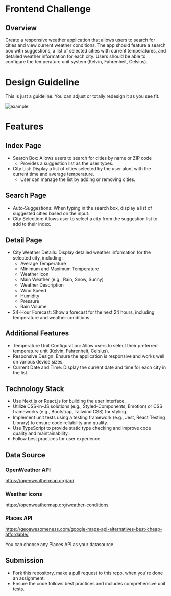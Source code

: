 # Frontend Challenge

## Overview
Create a responsive weather application that allows users to search for cities and view current weather conditions. The app should feature a search box with suggestions, a list of selected cities with current temperatures, and detailed weather information for each city. Users should be able to configure the temperature unit system (Kelvin, Fahrenheit, Celsius).

# Design Guideline
This is just a guideline. You can adjust or totally redesign it as you see fit.

![example](https://github.com/factory-talk/frontend-challenge/assets/120702073/d937815c-b452-4e9c-8a7f-a6fcf1daab0d)

# Features
## Index Page
- Search Box: Allows users to search for cities by name or ZIP code
    - Provides a suggestion list as the user types.
- City List: Display a list of cities selected by the user alont with the current time and average temperature.
    - User can manage the list by adding or removing cities.

## Search Page
- Auto-Suggestions: When typing in the search box, display a list of suggested cities based on the input.
- City Selection: Allows user to select a city from the suggestion list to add to their index.

## Detail Page
- City Weather Details: Display detailed weather information for the selected city, including:
    - Average Temperature
    - Minimum and Maximum Temperature
    - Weather Icon
    - Main Weather (e.g., Rain, Snow, Sunny)
    - Weather Description
    - Wind Speed
    - Humidity
    - Pressure
    - Rain Volume
- 24-Hour Forecast: Show a forecast for the next 24 hours, including temperature and weather conditions.

## Additional Features
- Temperature Unit Configuration: Allow users to select their preferred temperature unit (Kelvin, Fahrenheit, Celsius).
- Responsive Design: Ensure the application is responsive and works well on various device sizes.
- Current Date and Time: Display the current date and time for each city in the list.

## Technology Stack
- Use Next.js or React.js for building the user interface.
- Utilize CSS-in-JS solutions (e.g., Styled-Components, Emotion) or CSS frameworks (e.g., Bootstrap, Tailwind CSS) for styling.
- Implement unit tests using a testing framework (e.g., Jest, React Testing Library) to ensure code reliability and quality.
- Use TypeScript to provide static type checking and improve code quality and maintainability.
- Follow best practices for user experience.

## Data Source
### OpenWeather API
https://openweathermap.org/api
### Weather icons
https://openweathermap.org/weather-conditions
### Places API
https://geoawesomeness.com/google-maps-api-alternatives-best-cheap-affordable/

You can choose any Places API as your datasource.


## Submission
- Fork this repository, make a pull request to this repo. when you're done an assignment.
- Ensure the code follows best practices and includes comprehensive unit tests.



